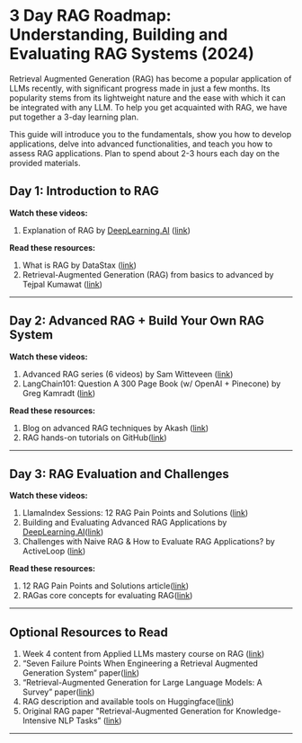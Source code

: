 # 3 Day RAG Roadmap: Understanding, Building and Evaluating RAG Systems (2024)

Retrieval Augmented Generation (RAG) has become a popular application of LLMs recently, with significant progress made in just a few months. Its popularity stems from its lightweight nature and the ease with which it can be integrated with any LLM. To help you get acquainted with RAG, we have put together a 3-day learning plan.

This guide will introduce you to the fundamentals, show you how to develop applications, delve into advanced functionalities, and teach you how to assess RAG applications. Plan to spend about 2-3 hours each day on the provided materials.


## Day 1: Introduction to RAG

**Watch these videos:**

1. Explanation of RAG by [DeepLearning.AI](http://DeepLearning.AI) ([link](<https://learn.deeplearning.ai/courses/building-applications-vector-databases/lesson/3/retrieval-augmented-generation-(rag)>))

**Read these resources:**

1. What is RAG by DataStax ([link](https://www.datastax.com/guides/what-is-retrieval-augmented-generation))
2. Retrieval-Augmented Generation (RAG) from basics to advanced by Tejpal Kumawat ([link](https://medium.com/@tejpal.abhyuday))

---

## Day 2: Advanced RAG + Build Your Own RAG System

**Watch these videos:**

1. Advanced RAG series (6 videos) by Sam Witteveen ([link](https://www.youtube.com/watch?v=f4LeWlt3T8Y&t=125s))
2. LangChain101: Question A 300 Page Book (w/ OpenAI + Pinecone) by Greg Kamradt ([link](https://www.youtube.com/watch?v=h0DHDp1FbmQ))

**Read these resources:**

1. Blog on advanced RAG techniques by Akash ([link](https://akash-mathur.medium.com/advanced-rag-optimizing-retrieval-with-additional-context-metadata-using-llamaindex-aeaa32d7aa2f))
2. RAG hands-on tutorials on GitHub([link](https://github.com/gkamradt/langchain-tutorials/blob/main/data_generation/Ask%20A%20Book%20Questions.ipynb))

---

## Day 3: RAG Evaluation and Challenges

**Watch these videos:**

1. LlamaIndex Sessions: 12 RAG Pain Points and Solutions ([link](https://www.youtube.com/watch?v=EBpT_cscTis))
2. Building and Evaluating Advanced RAG Applications by [DeepLearning.AI](http://DeepLearning.AI)([link](https://www.deeplearning.ai/short-courses/building-evaluating-advanced-rag/))
3. Challenges with Naive RAG & How to Evaluate RAG Applications? by ActiveLoop ([link](https://www.youtube.com/watch?v=CgQdg0SRuC0))

**Read these resources:**

1. 12 RAG Pain Points and Solutions article([link](https://towardsdatascience.com/12-rag-pain-points-and-proposed-solutions-43709939a28c))
2. RAGas core concepts for evaluating RAG([link](https://docs.ragas.io/en/stable/concepts/index.html))

---

## Optional Resources to Read

1. Week 4 content from Applied LLMs mastery course on RAG ([link](https://github.com/ginobaltazar7/66daysofdata/blob/GenAI/free_courses/Applied_LLMs_Mastery_2024/week4_RAG.md))
2. “Seven Failure Points When Engineering a Retrieval Augmented
   Generation System” paper([link](https://arxiv.org/pdf/2401.05856.pdf))
3. “Retrieval-Augmented Generation for Large Language Models: A Survey” paper([link](https://arxiv.org/abs/2312.10997))
4. RAG description and available tools on Huggingface([link](https://huggingface.co/transformers/v3.3.1/model_doc/rag.html))
5. Original RAG paper "Retrieval-Augmented Generation for Knowledge-Intensive NLP Tasks” ([link](https://proceedings.neurips.cc/paper/2020/hash/6b493230205f780e1bc26945df7481e5-Abstract.html))

---

